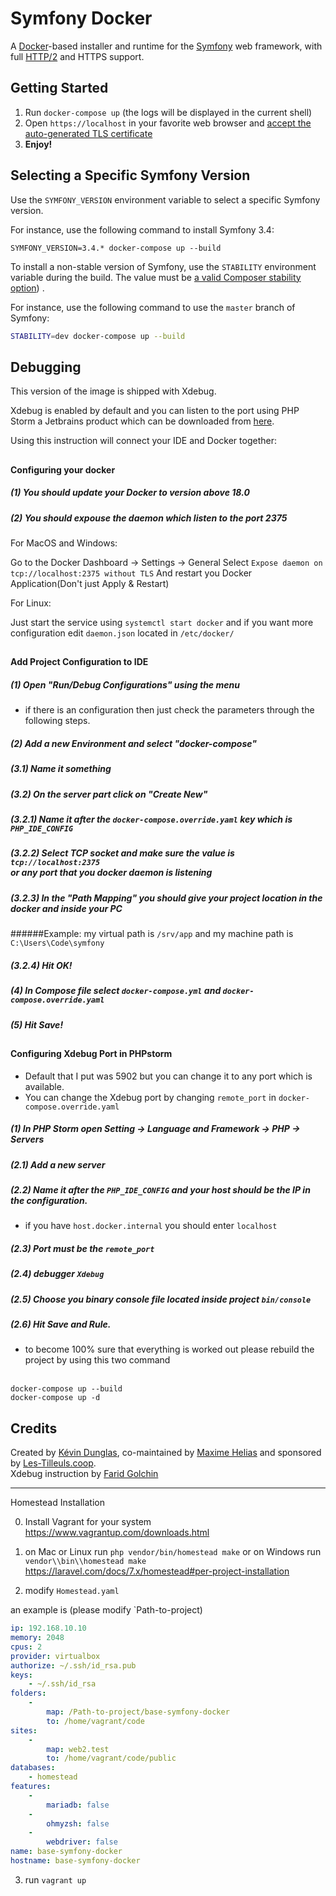 # Symfony Docker

A [Docker](https://www.docker.com/)-based installer and runtime for the [Symfony](https://symfony.com) web framework, with full [HTTP/2](https://symfony.com/doc/current/weblink.html) and HTTPS support.

## Getting Started

1. Run `docker-compose up` (the logs will be displayed in the current shell)
2. Open `https://localhost` in your favorite web browser and [accept the auto-generated TLS certificate](https://stackoverflow.com/a/15076602/1352334)
3. **Enjoy!**

## Selecting a Specific Symfony Version

Use the `SYMFONY_VERSION` environment variable to select a specific Symfony version.

For instance, use the following command to install Symfony 3.4:

`SYMFONY_VERSION=3.4.* docker-compose up --build`

To install a non-stable version of Symfony, use the `STABILITY` environment variable during the build.
The value must be [a valid Composer stability option](https://getcomposer.org/doc/04-schema.md#minimum-stability)) .

For instance, use the following command to use the `master` branch of Symfony:

```bash
STABILITY=dev docker-compose up --build
```

## Debugging
This version of the image is shipped with Xdebug.

Xdebug is enabled by default and you can listen to the port using PHP Storm a Jetbrains product which can be downloaded from [here](https://www.jetbrains.com/phpstorm/).

Using this instruction will connect your IDE and Docker together:
##
#### Configuring your docker
##### (1) You should update your Docker to version above 18.0
##### (2) You should expouse the daemon which listen to the port 2375

For MacOS and Windows:

Go to the Docker Dashboard -> Settings -> General
Select <code>Expose daemon on tcp://localhost:2375 without TLS</code>
And restart you Docker Application(Don't just Apply & Restart)

For Linux:

Just start the service using <code>systemctl start docker</code> and if you want more configuration edit <code>daemon.json</code>
located in <code>/etc/docker/</code>
##
#### Add Project Configuration to IDE

##### (1) Open "Run/Debug Configurations" using the menu
- if there is an configuration then just check the parameters through the following steps.

##### (2) Add a new Environment and select "docker-compose"
##### (3.1) Name it something
##### (3.2) On the server part click on "Create New"
##### (3.2.1) Name it after the <code>docker-compose.override.yaml</code> key which is <code>PHP_IDE_CONFIG</code>
##### (3.2.2) Select TCP socket and make sure the value is <code>tcp://localhost:2375 </code> or any port that you docker daemon is listening
##### (3.2.3) In the "Path Mapping" you should give your project location in the docker and inside your PC
   ######Example: my virtual path is <code>/srv/app</code> and my machine path is <code>C:\Users\Code\symfony</code>
##### (3.2.4) Hit OK!
##### (4) In Compose file select <code>docker-compose.yml</code> and <code>docker-compose.override.yaml</code>
##### (5) Hit Save!

##
#### Configuring Xdebug Port in PHPstorm

- Default that I put was 5902 but you can change it to any port which is available.
- You can change the Xdebug port by changing <code>remote_port</code> in <code>docker-compose.override.yaml</code> 
##### (1) In PHP Storm open Setting -> Language and Framework -> PHP -> Servers
##### (2.1) Add a new server
##### (2.2) Name it after the <code>PHP_IDE_CONFIG</code> and your host should be the IP in the configuration.
 - if you have <code>host.docker.internal</code> you should enter <code>localhost</code>
 ##### (2.3) Port must be the <code>remote_port</code>
 ##### (2.4) debugger <code>Xdebug</code>
 ##### (2.5) Choose you binary console file located inside project <code>bin/console</code>
 ##### (2.6) Hit Save and Rule.
 
 - to become 100% sure that everything is worked out please rebuild the project by using this two command
 <br>
 <code>docker-compose up --build</code>
 <br>
 <code>docker-compose up -d</code>
   





  

## Credits

Created by [Kévin Dunglas](https://dunglas.fr), co-maintained by [Maxime Helias](https://twitter.com/maxhelias) and sponsored by [Les-Tilleuls.coop](https://les-tilleuls.coop).<br>
Xdebug instruction by [Farid Golchin](http://igolchin.com)

------

Homestead Installation

0. Install Vagrant for your system
https://www.vagrantup.com/downloads.html 

1. on Mac or Linux run `php vendor/bin/homestead make` or 
on Windows run `vendor\\bin\\homestead make`
https://laravel.com/docs/7.x/homestead#per-project-installation

2. modify `Homestead.yaml`

an example is (please modify `Path-to-project)
```yaml
ip: 192.168.10.10
memory: 2048
cpus: 2
provider: virtualbox
authorize: ~/.ssh/id_rsa.pub
keys:
    - ~/.ssh/id_rsa
folders:
    -
        map: /Path-to-project/base-symfony-docker
        to: /home/vagrant/code
sites:
    -
        map: web2.test
        to: /home/vagrant/code/public
databases:
    - homestead
features:
    -
        mariadb: false
    -
        ohmyzsh: false
    -
        webdriver: false
name: base-symfony-docker
hostname: base-symfony-docker
```
3. run `vagrant up`